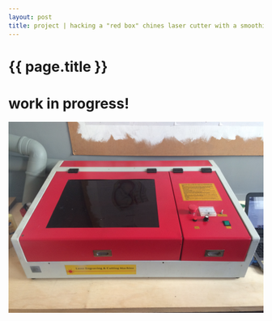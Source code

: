 ```yaml
---
layout: post
title: project | hacking a "red box" chines laser cutter with a smoothieboard
---
```


{{ page.title }}
================

# work in progress!

![bostinha](/images/IMG_7273.JPG)
